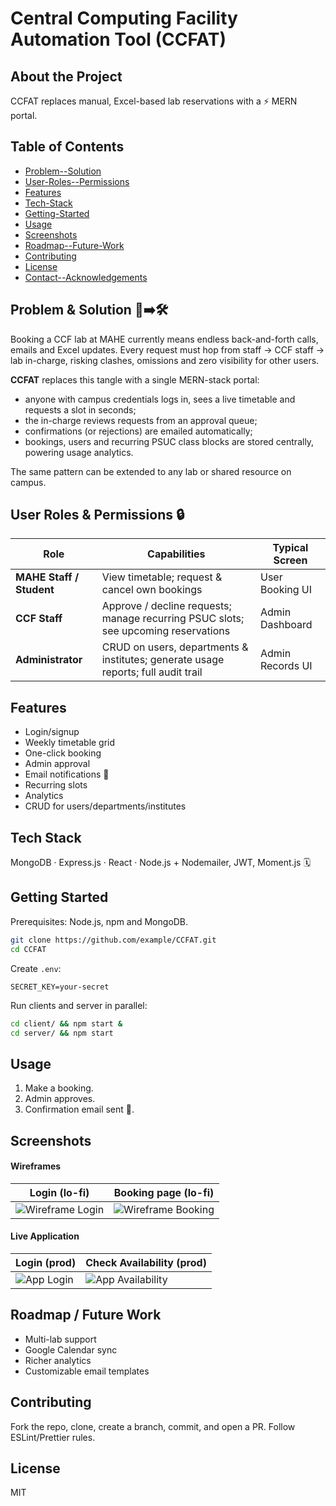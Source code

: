 # Central Computing Facility Automation Tool (CCFAT)


## About the Project
CCFAT replaces manual, Excel-based lab reservations with a ⚡ MERN portal.

## Table of Contents
- [Problem--Solution](#problem--solution)
- [User-Roles--Permissions](#user-roles--permissions)
- [Features](#features)
- [Tech-Stack](#tech-stack)
- [Getting-Started](#getting-started)
- [Usage](#usage)
- [Screenshots](#screenshots)
- [Roadmap--Future-Work](#roadmap--future-work)
- [Contributing](#contributing)
- [License](#license)
- [Contact--Acknowledgements](#contact--acknowledgements)

## Problem & Solution 🚧➡️🛠️
Booking a CCF lab at MAHE currently means endless back-and-forth calls, emails and Excel updates. Every request must hop from staff → CCF staff → lab in-charge, risking clashes, omissions and zero visibility for other users.

**CCFAT** replaces this tangle with a single MERN-stack portal:
* anyone with campus credentials logs in, sees a live timetable and requests a slot in seconds;
* the in-charge reviews requests from an approval queue;
* confirmations (or rejections) are emailed automatically;
* bookings, users and recurring PSUC class blocks are stored centrally, powering usage analytics.

The same pattern can be extended to any lab or shared resource on campus.

## User Roles & Permissions 🔒
| Role | Capabilities | Typical Screen |
|------|--------------|----------------|
| **MAHE Staff / Student** | View timetable; request & cancel own bookings | User Booking UI |
| **CCF Staff** | Approve / decline requests; manage recurring PSUC slots; see upcoming reservations | Admin Dashboard |
| **Administrator** | CRUD on users, departments & institutes; generate usage reports; full audit trail | Admin Records UI |

## Features
- Login/signup
- Weekly timetable grid
- One-click booking
- Admin approval
- Email notifications 📧
- Recurring slots
- Analytics
- CRUD for users/departments/institutes

## Tech Stack
MongoDB · Express.js · React · Node.js + Nodemailer, JWT, Moment.js 🗓️

## Getting Started
Prerequisites: Node.js, npm and MongoDB.
```bash
git clone https://github.com/example/CCFAT.git
cd CCFAT
```
Create `.env`:
```env
SECRET_KEY=your-secret
```
Run clients and server in parallel:
```bash
cd client/ && npm start &
cd server/ && npm start
```

## Usage
1. Make a booking.
2. Admin approves.
3. Confirmation email sent 📧.

## Screenshots
#### Wireframes
| Login (lo-fi) | Booking page (lo-fi) |
|--------------|----------------------|
| ![Wireframe Login](https://github.com/user-attachments/assets/2d459681-4ef4-4354-83c7-b587b30171b0) |![Wireframe Booking](https://github.com/user-attachments/assets/86f9cfd3-9e26-460b-ac45-cffe4341b382) |
#### Live Application
| Login (prod) | Check Availability (prod) |
|--------------|---------------------------|
| ![App Login](https://github.com/user-attachments/assets/5ff74988-7e3d-4ea6-be73-686f2810ab16) | ![App Availability](https://github.com/user-attachments/assets/55e5e7c7-0d27-4c92-90cc-05e37a33ff06) |


## Roadmap / Future Work
- Multi-lab support
- Google Calendar sync
- Richer analytics
- Customizable email templates

## Contributing
Fork the repo, clone, create a branch, commit, and open a PR. Follow ESLint/Prettier rules.

## License
MIT

